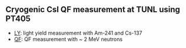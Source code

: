 ## Cryogenic CsI QF measurement at TUNL using PT405

- [LY](LY): light yield measurement with Am-241 and Cs-137
- [QF](QF): QF measurement with ~ 2 MeV neutrons

